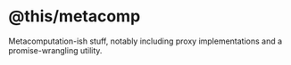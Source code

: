 @this/metacomp
==============

Metacomputation-ish stuff, notably including proxy implementations and a
promise-wrangling utility.
